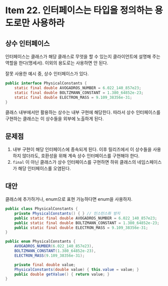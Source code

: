 # Item 22. 인터페이스는 타입을 정의하는 용도로만 사용하라

## 상수 인터페이스
인터페이스는 클래스가 해당 클래스로 무엇을 할 수 있는지 클라이언트에 설명해 주는 역할을 한다(명세서).
이외의 용도로는 사용하면 안 된다.

잘못 사용한 예시 중, 상수 인터페이스가 있다.
```java
public interface PhysicalConstants {
    static final double AVOGADROS_NUMBER = 6.022_140_857e23;
    static final double BOLTZMANN_CONSTANT = 1.380_64852e-23;
    static final double ELECTRON_MASS = 9.109_38356e-31;
}
```
클래스 내부에서만 활용하는 상수는 내부 구현에 해당한다. 따라서 상수 인터페이스를 구현하는 클래스는 이 상수들을 외부에 노출하게 된다.

## 문제점
1. 내부 구현이 해당 인터페이스에 종속되게 된다. 이후 릴리즈에서 이 상수들을 사용하지 않더라도, 호환성을 위해 계속 상수 인터페이스를 구현해야 한다.
2. `final` 이 아닌 클래스가 상수 인터페이스를 구현하면 하위 클래스의 네임스페이스가 해당 인터페이스롤 오염된다.

## 대안
클래스에 추가하거나, enum으로 표현 가능하다면 enum을 사용하자.
```java
public class PhysicalConstants {
    private PhysicalConstants() { } // 인스턴스화 방지
    public static final double AVOGADROS_NUMBER = 6.022_140_857e23;
    public static final double BOLTZMANN_CONSTANT = 1.380_64852e-23;
    public static final double ELECTRON_MASS = 9.109_38356e-31;
}
```
```java
public enum PhysicalConstants {
    AVOGADROS_NUMBER(6.022_140_857e23),
    BOLTZMANN_CONSTANT(1.380_64852e-23),
    ELECTRON_MASS(9.109_38356e-31);

    private final double value;
    PhysicalConstants(double value) { this.value = value; }
    public double getValue() { return value; }
}
```
